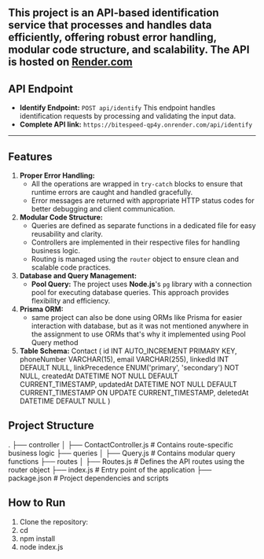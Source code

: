 This project is an **API-based identification service** that processes and handles data efficiently, offering robust error handling, modular code structure, and scalability. The API is hosted on [Render.com](https://render.com)
---
## API Endpoint
- **Identify Endpoint:**
  `POST api/identify`
  This endpoint handles identification requests by processing and validating the input data.
- **Complete API link:**
  `https://bitespeed-qp4y.onrender.com/api/identify`
---
## Features
1. **Proper Error Handling:**
   - All the operations are wrapped in `try-catch` blocks to ensure that runtime errors are caught and handled gracefully.
   - Error messages are returned with appropriate HTTP status codes for better debugging and client communication.
2. **Modular Code Structure:**
   - Queries are defined as separate functions in a dedicated file for easy reusability and clarity.
   - Controllers are implemented in their respective files for handling business logic.
   - Routing is managed using the `router` object to ensure clean and scalable code practices.
3. **Database and Query Management:**
   - **Pool Query:**
     The project uses **Node.js**'s `pg` library with a connection pool for executing database queries. This approach provides flexibility and efficiency.
4. **Prisma ORM:**
    - same project can also be done using ORMs like Prisma for easier interaction with database, but as it was not mentioned
    anywhere in the assignment to use ORMs that's why it implemented using Pool Query method
5. **Table Schema:**
    Contact (
    id INT AUTO_INCREMENT PRIMARY KEY,
    phoneNumber VARCHAR(15),
    email VARCHAR(255),
    linkedId INT DEFAULT NULL,
    linkPrecedence ENUM('primary', 'secondary') NOT NULL,
    createdAt DATETIME NOT NULL DEFAULT CURRENT_TIMESTAMP,
    updatedAt DATETIME NOT NULL DEFAULT CURRENT_TIMESTAMP ON UPDATE CURRENT_TIMESTAMP,
    deletedAt DATETIME DEFAULT NULL
)
## Project Structure
. ├── controller │ ├── ContactController.js # Contains route-specific business logic ├── queries │ ├── Query.js # Contains modular query functions ├── routes │ ├── Routes.js # Defines the API routes using the router object ├── index.js # Entry point of the application ├── package.json # Project dependencies and scripts
## How to Run
1. Clone the repository:
2. cd <BiteSpeed>
3. npm install
4. node index.js
